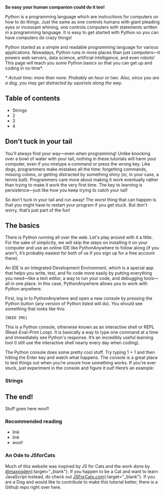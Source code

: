 **So easy your human companion could do it too!**

Python is a programming language which are instructions for computers on how to do things. Just the same as one controls humans with giant pleading eyes or incessant whining, one controls computers with statements written in a programming language. It is easy to get started with Python so you can have computers do crazy things!

Python started as a simple and readable programming language for various applications. Nowadays, Python runs in more places than just computers—it powers web servers, data science, artificial intelligence, and even robots! This page will teach you some Python basics so that you can get up and coding in no time*.

_* Actual time: more than none. Probably an hour or two. Also, since you are a dog, you may get distracted by squirrels along the way._

## Table of contents

- Strings
- 2
- 3
- 4

## Don't tuck in your tail

You'll always find your way—even when programming! Unlike knocking over a bowl of water with your tail, nothing in these tutorials will harm your computer, even if you mistype a command or press the wrong key. Like dogs, programmers make mistakes all the time: forgetting commands, missing colons, or getting distracted by something shiny (or, in your case, a tennis ball). Programmers care more about making it work eventually rather than trying to make it work the very first time. The key to learning is persistence—just like how you keep trying to catch your tail!

So don't tuck in your tail and run away! The worst thing that can happen is that you might have to restart your program if you get stuck. But don't worry, that’s just part of the fun!

## The basics

There is Python running all over the web. Let's play around with it a little. For the sake of simplicity, we will skip the steps on installing it on your computer and use an online IDE like PythonAnywhere to follow along (if you aren't, it’s probably easiest for both of us if you sign up for a free account there). 

An IDE is an Integrated Development Environment, which is a special app that helps you write, test, and fix code more easily by putting everything you need—like a text editor, a way to run your code, and debugging tools—all in one place. In this case, PythonAnywhere allows you to work with Python anywhere.

First, log in to PythonAnywhere and open a new console by pressing the Python button (any version of Python listed will do). You should see something that looks like this:

`[NEED IMG]`

This is a Python console, otherwise known as an interactive shell or REPL (Read-Eval-Print Loop). It is basically a way to type one command at a time and immediately see Python's response. It’s an incredibly useful learning tool (I still use the interactive shell nearly every day when coding).

The Python console does some pretty cool stuff. Try typing 1 + 1 and then hitting the Enter key and watch what happens. The console is a great place to test things out when you’re unsure how something works. If you're ever stuck, just experiment in the console and figure it out! Here’s an example:

### Strings


## The end!

Stuff goes here woof!

### Recommended reading

- link
- link
- woof

### An Ode to JSforCats

Much of this website was inspired by JS for Cats and the work done by [@maxogden](https://github.com/max-mapper){:target="_blank"}. If you happen to be a Cat and want to learn JavaScript instead, do check out [JSForCats.com](http://jsforcats.com/){:target="_blank"}. If you are a Dog and would like to contribute to make this tutorial better, there is a Github repo right over here. 
